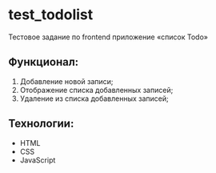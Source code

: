 # test_todolist
Тестовое задание по frontend приложение «список Todo»

## Функционал:
1) Добавление новой записи;
2) Отображение списка добавленных записей;
3) Удаление из списка добавленных записей;

## Технологии:
- HTML
- CSS
- JavaScript
